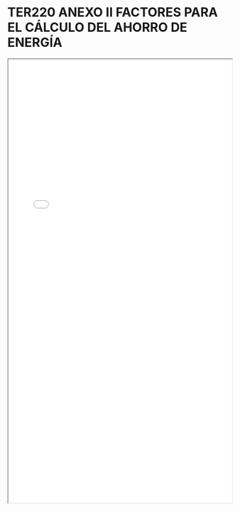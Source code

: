 
# TER220 ANEXO II FACTORES PARA EL CÁLCULO DEL AHORRO DE ENERGÍA

<iframe src="../TER220 ANEXO II FACTORES PARA EL CÁLCULO DEL AHORRO DE ENERGÍA.pdf" width="100%" height="1000px"></iframe>

